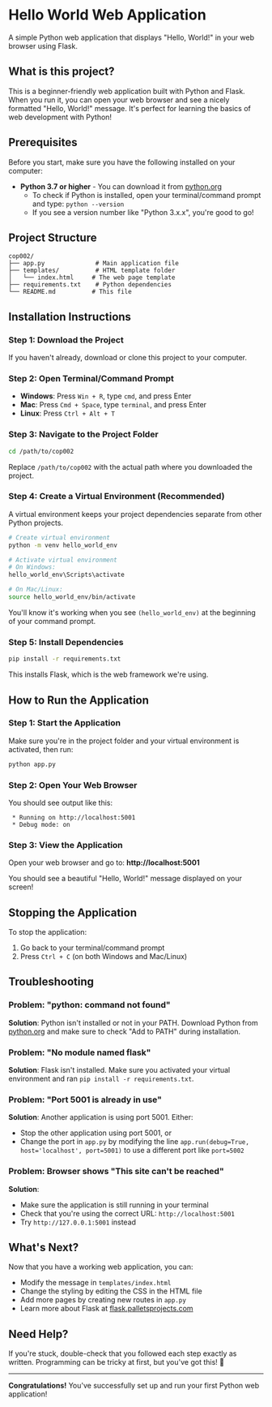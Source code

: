# Hello World Web Application

A simple Python web application that displays "Hello, World!" in your web browser using Flask.

## What is this project?

This is a beginner-friendly web application built with Python and Flask. When you run it, you can open your web browser and see a nicely formatted "Hello, World!" message. It's perfect for learning the basics of web development with Python!

## Prerequisites

Before you start, make sure you have the following installed on your computer:

- **Python 3.7 or higher** - You can download it from [python.org](https://python.org)
  - To check if Python is installed, open your terminal/command prompt and type: `python --version`
  - If you see a version number like "Python 3.x.x", you're good to go!

## Project Structure

```
cop002/
├── app.py              # Main application file
├── templates/          # HTML template folder
│   └── index.html     # The web page template
├── requirements.txt    # Python dependencies
└── README.md          # This file
```

## Installation Instructions

### Step 1: Download the Project
If you haven't already, download or clone this project to your computer.

### Step 2: Open Terminal/Command Prompt
- **Windows**: Press `Win + R`, type `cmd`, and press Enter
- **Mac**: Press `Cmd + Space`, type `terminal`, and press Enter
- **Linux**: Press `Ctrl + Alt + T`

### Step 3: Navigate to the Project Folder
```bash
cd /path/to/cop002
```
Replace `/path/to/cop002` with the actual path where you downloaded the project.

### Step 4: Create a Virtual Environment (Recommended)
A virtual environment keeps your project dependencies separate from other Python projects.

```bash
# Create virtual environment
python -m venv hello_world_env

# Activate virtual environment
# On Windows:
hello_world_env\Scripts\activate

# On Mac/Linux:
source hello_world_env/bin/activate
```

You'll know it's working when you see `(hello_world_env)` at the beginning of your command prompt.

### Step 5: Install Dependencies
```bash
pip install -r requirements.txt
```

This installs Flask, which is the web framework we're using.

## How to Run the Application

### Step 1: Start the Application
Make sure you're in the project folder and your virtual environment is activated, then run:

```bash
python app.py
```

### Step 2: Open Your Web Browser
You should see output like this:
```
 * Running on http://localhost:5001
 * Debug mode: on
```

### Step 3: View the Application
Open your web browser and go to: **http://localhost:5001**

You should see a beautiful "Hello, World!" message displayed on your screen!

## Stopping the Application

To stop the application:
1. Go back to your terminal/command prompt
2. Press `Ctrl + C` (on both Windows and Mac/Linux)

## Troubleshooting

### Problem: "python: command not found"
**Solution**: Python isn't installed or not in your PATH. Download Python from [python.org](https://python.org) and make sure to check "Add to PATH" during installation.

### Problem: "No module named flask"
**Solution**: Flask isn't installed. Make sure you activated your virtual environment and ran `pip install -r requirements.txt`.

### Problem: "Port 5001 is already in use"
**Solution**: Another application is using port 5001. Either:
- Stop the other application using port 5001, or
- Change the port in `app.py` by modifying the line `app.run(debug=True, host='localhost', port=5001)` to use a different port like `port=5002`

### Problem: Browser shows "This site can't be reached"
**Solution**: 
- Make sure the application is still running in your terminal
- Check that you're using the correct URL: `http://localhost:5001`
- Try `http://127.0.0.1:5001` instead

## What's Next?

Now that you have a working web application, you can:
- Modify the message in `templates/index.html`
- Change the styling by editing the CSS in the HTML file
- Add more pages by creating new routes in `app.py`
- Learn more about Flask at [flask.palletsprojects.com](https://flask.palletsprojects.com)

## Need Help?

If you're stuck, double-check that you followed each step exactly as written. Programming can be tricky at first, but you've got this! 🚀

---

**Congratulations!** You've successfully set up and run your first Python web application!